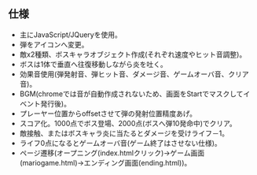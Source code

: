 ## 仕様
* 主にJavaScript/JQueryを使用。
* 弾をアイコンへ変更。
* 敵x2種類、ボスキャラオブジェクト作成(それぞれ速度やヒット音調整)。
* ボスは1体で垂直へ往復移動しながら炎を吐く。
* 効果音使用(弾発射音、弾ヒット音、ダメージ音、ゲームオーバ音、クリア音)。
* BGM(chromeでは音が自動作成されないため、画面をStartでマスクしてイベント発行後)。
* プレーヤー位置からoffsetさせて弾の発射位置精度あげ。
* スコア化。1000点でボス登場、2000点(ボスへ弾10発命中)でクリア。
* 敵接触、またはボスキャラ炎に当たるとダメージを受けライフ－1。
* ライフ0点になるとゲームオーバ音(ゲーム終了はさせない仕様)。
* ページ遷移(オープニング(index.htmlクリック)→ゲーム画面(mariogame.html)→エンディング画面(ending.html))。